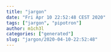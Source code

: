 ```yaml
---
title: "jargon"
date: "Fri Apr 10 22:52:48 CEST 2020"
tags: ["jargon", "pipotron"]
author: m1ch3l
categories: ["generated"]
slug: "jargon/2020-04-10-22:52:48"
---
```




